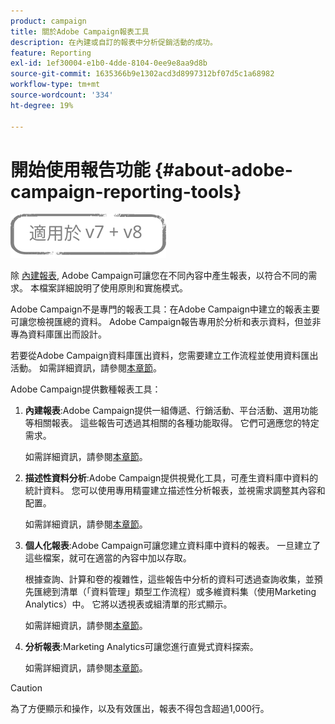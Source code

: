 ```yaml
---
product: campaign
title: 關於Adobe Campaign報表工具
description: 在內建或自訂的報表中分析促銷活動的成功。
feature: Reporting
exl-id: 1ef30004-e1b0-4dde-8104-0ee9e8aa9d8b
source-git-commit: 1635366b9e1302acd3d8997312bf07d5c1a68982
workflow-type: tm+mt
source-wordcount: '334'
ht-degree: 19%

---
```


# 開始使用報告功能 {#about-adobe-campaign-reporting-tools}

![](../../assets/common.svg)

除 [內建報表](../../reporting/using/about-campaign-built-in-reports.md), Adobe Campaign可讓您在不同內容中產生報表，以符合不同的需求。 本檔案詳細說明了使用原則和實施模式。

Adobe Campaign不是專門的報表工具：在Adobe Campaign中建立的報表主要可讓您檢視匯總的資料。 Adobe Campaign報告專用於分析和表示資料，但並非專為資料庫匯出而設計。

若要從Adobe Campaign資料庫匯出資料，您需要建立工作流程並使用資料匯出活動。 如需詳細資訊，請參閱[本章節](../../workflow/using/about-action-activities.md)。

Adobe Campaign提供數種報表工具：

1. **內建報表**:Adobe Campaign提供一組傳遞、行銷活動、平台活動、選用功能等相關報表。 這些報告可透過其相關的各種功能取得。 它們可適應您的特定需求。

   如需詳細資訊，請參閱[本章節](../../reporting/using/about-campaign-built-in-reports.md)。

1. **描述性資料分析**:Adobe Campaign提供視覺化工具，可產生資料庫中資料的統計資料。 您可以使用專用精靈建立描述性分析報表，並視需求調整其內容和配置。

   如需詳細資訊，請參閱[本章節](../../reporting/using/about-descriptive-analysis.md)。

1. **個人化報表**:Adobe Campaign可讓您建立資料庫中資料的報表。 一旦建立了這些檔案，就可在適當的內容中加以存取。

   根據查詢、計算和卷的複雜性，這些報告中分析的資料可透過查詢收集，並預先匯總到清單（「資料管理」類型工作流程）或多維資料集（使用Marketing Analytics）中。 它將以透視表或組清單的形式顯示。

   如需詳細資訊，請參閱[本章節](../../reporting/using/about-reports-creation-in-campaign.md)。

1. **分析報表**:Marketing Analytics可讓您進行直覺式資料探索。

   如需詳細資訊，請參閱[本章節](../../reporting/using/ac-cubes.md)。

>[!CAUTION]
>
>為了方便顯示和操作，以及有效匯出，報表不得包含超過1,000行。

